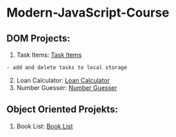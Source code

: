 # Modern-JavaScript-Course
## DOM Projects:
1. Task Items:
[Task Items](https://cat26.github.io/Modern-JavaScript-Course/TaskItems/index.html)
```
- add and delete tasks to local storage
```
2. Loan Calculator:
[Loan Calculator](https://cat26.github.io/Modern-JavaScript-Course/LoanCalculator/index.html)
3. Number Guesser:
[Number Guesser](https://cat26.github.io/Modern-JavaScript-Course/NumberGuesser/index.html)
## Object Oriented Projekts:
1. Book List:
[Book List](https://cat26.github.io/Modern-JavaScript-Course/Book-List/index.html)

